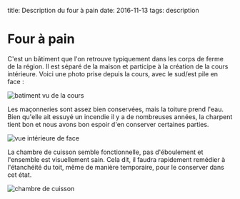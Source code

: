 title: Description du four à pain
date: 2016-11-13
tags: description

# Four à pain

C'est un bâtiment que l'on retrouve typiquement dans les corps de ferme de la région. Il est séparé de la maison et participe à la création de la cours intérieure. Voici une photo prise depuis la cours, avec le sud/est pile en face :

<img src="images/four_a_pain/batiment.jpg" alt="batiment vu de la cours"/>

Les maçonneries sont assez bien conservées, mais la toiture prend l'eau. Bien qu'elle ait essuyé un incendie il y a de nombreuses années, la charpent tient bon et nous avons bon espoir d'en conserver certaines parties.

<img src="images/four_a_pain/face.jpg" alt="vue intérieure de face"/>

La chambre de cuisson semble fonctionnelle, pas d'éboulement et l'ensemble est visuellement sain. Cela dit, il faudra rapidement remédier à l'étanchéité du toit, même de manière temporaire, pour le conserver dans cet état.

<img src="images/four_a_pain/chambre.jpg" alt="chambre de cuisson"/>
